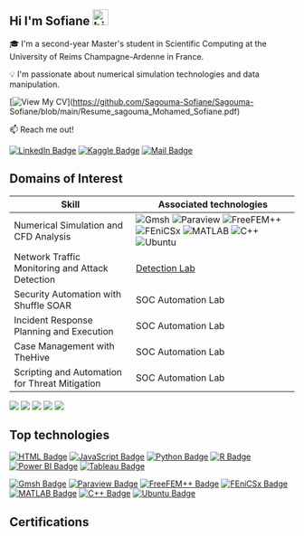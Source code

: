 ## Hi I'm Sofiane <img src="https://user-images.githubusercontent.com/1303154/88677602-1635ba80-d120-11ea-84d8-d263ba5fc3c0.gif" width="28px" height="28px" alt="hi">

🎓 I'm a second-year Master's student in Scientific Computing at the University of Reims Champagne-Ardenne in France.

💡 I'm passionate about numerical simulation technologies and data manipulation.

[![View My CV](https://img.shields.io/badge/-View%20My%20CV-blue?style=for-the-badge)](https://github.com/Sagouma-Sofiane/Sagouma- Sofiane/blob/main/Resume_sagouma_Mohamed_Sofiane.pdf)

:mailbox: Reach me out!

[![LinkedIn Badge](https://img.shields.io/badge/-LinkedIn-0e76a8?style=flat&labelColor=0e76a8&logo=linkedin&logoColor=white)](https://www.linkedin.com/in/sofiane-sagouma/)
[![Kaggle Badge](https://img.shields.io/badge/-Kaggle-20BEFF?style=flat&logo=kaggle&logoColor=white)](https://www.kaggle.com/mesofianeyou)
[![Mail Badge](https://img.shields.io/badge/-Gmail-c0392b?style=flat&labelColor=c0392b&logo=gmail&logoColor=white)](mailto:sofiane.sagouma.mt@gmail.com)


## Domains of Interest


| Skill                                         | Associated technologies         |
|-----------------------------------------------|---------------------------------|
| Numerical Simulation and CFD Analysis                             | ![Gmsh](https://img.shields.io/badge/-Gmsh-005C99?style=for-the-badge&labelColor=black&logoColor=white) ![Paraview](https://img.shields.io/badge/-Paraview-5277AE?style=for-the-badge&labelColor=black&logo=paraview&logoColor=white) ![FreeFEM++](https://img.shields.io/badge/-FreeFEM++-0088CC?style=for-the-badge&labelColor=black&logo=freefem&logoColor=white) ![FEniCSx](https://img.shields.io/badge/-FEniCSx-DC143C?style=for-the-badge&labelColor=black&logo=fenics&logoColor=white) ![MATLAB](https://img.shields.io/badge/-MATLAB-0076A8?style=for-the-badge&labelColor=black&logo=mathworks&logoColor=white) ![C++](https://img.shields.io/badge/-C%2B%2B-00599C?style=for-the-badge&labelColor=black&logo=c%2B%2B&logoColor=white) ![Ubuntu](https://img.shields.io/badge/-Ubuntu-E95420?style=for-the-badge&labelColor=black&logo=ubuntu&logoColor=white) |
| Network Traffic Monitoring and Attack Detection | [Detection Lab](https://google.com) |
| Security Automation with Shuffle SOAR         | SOC Automation Lab               |
| Incident Response Planning and Execution      | SOC Automation Lab               |
| Case Management with TheHive                  | SOC Automation Lab               |
| Scripting and Automation for Threat Mitigation | SOC Automation Lab               |



<div>
    <img src="https://img.shields.io/badge/-Data Manipulation-1679A7?&style=for-the-badge&logo=Wireshark&logoColor=white" />
    <img src="https://img.shields.io/badge/-Numerical Simulation-EF3B2D?&style=for-the-badge&logo=Suricata&logoColor=white" />
    <img src="https://img.shields.io/badge/-High Performance Computing-777BB4?&style=for-the-badge&logo=Zeek&logoColor=white" />
    <img src="https://img.shields.io/badge/-Machine%20Learning-4CAF50?&style=for-the-badge&logo=Zeek&logoColor=white" />
    <img src="https://img.shields.io/badge/-CFD%20Analysis-FFA500?&style=for-the-badge&logo=Zeek&logoColor=white" />
</div>

## Top technologies

[![HTML Badge](https://img.shields.io/badge/-HTML-E34F26?style=for-the-badge&labelColor=black&logo=html5&logoColor=white)](#)
[![JavaScript Badge](https://img.shields.io/badge/-JavaScript-F0DB4F?style=for-the-badge&labelColor=black&logo=javascript&logoColor=F0DB4F)](#)
[![Python Badge](https://img.shields.io/badge/-Python-3776AB?style=for-the-badge&labelColor=black&logo=python&logoColor=white)](#)
[![R Badge](https://img.shields.io/badge/-R-276DC3?style=for-the-badge&labelColor=black&logo=r&logoColor=white)](#)
[![Power BI Badge](https://img.shields.io/badge/-Power%20BI-F2C811?style=for-the-badge&labelColor=black&logo=power-bi&logoColor=white)](#)
[![Tableau Badge](https://img.shields.io/badge/-Tableau-E97627?style=for-the-badge&labelColor=black&logo=tableau&logoColor=white)](#)

[![Gmsh Badge](https://img.shields.io/badge/-Gmsh-005C99?style=for-the-badge&labelColor=black&logoColor=white)](#)
[![Paraview Badge](https://img.shields.io/badge/-Paraview-5277AE?style=for-the-badge&labelColor=black&logo=paraview&logoColor=white)](#)
[![FreeFEM++ Badge](https://img.shields.io/badge/-FreeFEM++-0088CC?style=for-the-badge&labelColor=black&logo=freefem&logoColor=white)](#)
[![FEniCSx Badge](https://img.shields.io/badge/-FEniCSx-DC143C?style=for-the-badge&labelColor=black&logo=fenics&logoColor=white)](#)
[![MATLAB Badge](https://img.shields.io/badge/-MATLAB-0076A8?style=for-the-badge&labelColor=black&logo=mathworks&logoColor=white)](#)
[![C++ Badge](https://img.shields.io/badge/-C%2B%2B-00599C?style=for-the-badge&labelColor=black&logo=c%2B%2B&logoColor=white)](#)
[![Ubuntu Badge](https://img.shields.io/badge/-Ubuntu-E95420?style=for-the-badge&labelColor=black&logo=ubuntu&logoColor=white)](#)

## Certifications







